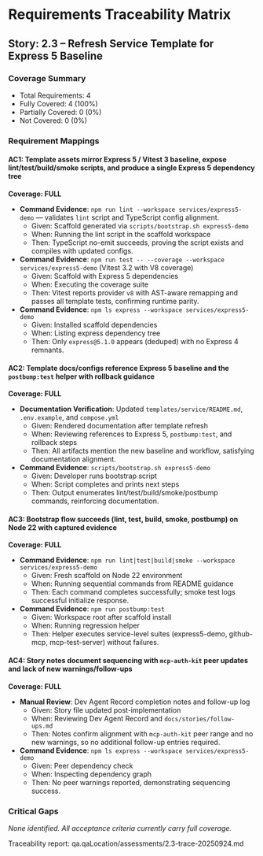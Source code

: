 # Requirements Traceability Matrix

## Story: 2.3 – Refresh Service Template for Express 5 Baseline

### Coverage Summary

- Total Requirements: 4
- Fully Covered: 4 (100%)
- Partially Covered: 0 (0%)
- Not Covered: 0 (0%)

### Requirement Mappings

#### AC1: Template assets mirror Express 5 / Vitest 3 baseline, expose lint/test/build/smoke scripts, and produce a single Express 5 dependency tree
**Coverage: FULL**

- **Command Evidence**: `npm run lint --workspace services/express5-demo` — validates `lint` script and TypeScript config alignment.
  - Given: Scaffold generated via `scripts/bootstrap.sh express5-demo`
  - When: Running the lint script in the scaffold workspace
  - Then: TypeScript no-emit succeeds, proving the script exists and compiles with updated configs.
- **Command Evidence**: `npm run test -- --coverage --workspace services/express5-demo` (Vitest 3.2 with V8 coverage)
  - Given: Scaffold with Express 5 dependencies
  - When: Executing the coverage suite
  - Then: Vitest reports provider `v8` with AST-aware remapping and passes all template tests, confirming runtime parity.
- **Command Evidence**: `npm ls express --workspace services/express5-demo`
  - Given: Installed scaffold dependencies
  - When: Listing express dependency tree
  - Then: Only `express@5.1.0` appears (deduped) with no Express 4 remnants.

#### AC2: Template docs/configs reference Express 5 baseline and the `postbump:test` helper with rollback guidance
**Coverage: FULL**

- **Documentation Verification**: Updated `templates/service/README.md`, `.env.example`, and `compose.yml`
  - Given: Rendered documentation after template refresh
  - When: Reviewing references to Express 5, `postbump:test`, and rollback steps
  - Then: All artifacts mention the new baseline and workflow, satisfying documentation alignment.
- **Command Evidence**: `scripts/bootstrap.sh express5-demo`
  - Given: Developer runs bootstrap script
  - When: Script completes and prints next steps
  - Then: Output enumerates lint/test/build/smoke/postbump commands, reinforcing documentation.

#### AC3: Bootstrap flow succeeds (lint, test, build, smoke, postbump) on Node 22 with captured evidence
**Coverage: FULL**

- **Command Evidence**: `npm run lint|test|build|smoke --workspace services/express5-demo`
  - Given: Fresh scaffold on Node 22 environment
  - When: Running sequential commands from README guidance
  - Then: Each command completes successfully; smoke test logs successful initialize response.
- **Command Evidence**: `npm run postbump:test`
  - Given: Workspace root after scaffold install
  - When: Running regression helper
  - Then: Helper executes service-level suites (express5-demo, github-mcp, mcp-test-server) without failures.

#### AC4: Story notes document sequencing with `mcp-auth-kit` peer updates and lack of new warnings/follow-ups
**Coverage: FULL**

- **Manual Review**: Dev Agent Record completion notes and follow-up log
  - Given: Story file updated post-implementation
  - When: Reviewing Dev Agent Record and `docs/stories/follow-ups.md`
  - Then: Notes confirm alignment with `mcp-auth-kit` peer range and no new warnings, so no additional follow-up entries required.
- **Command Evidence**: `npm ls express --workspace services/express5-demo`
  - Given: Peer dependency check
  - When: Inspecting dependency graph
  - Then: No peer warnings reported, demonstrating sequencing success.

### Critical Gaps

_None identified. All acceptance criteria currently carry full coverage._

Traceability report: qa.qaLocation/assessments/2.3-trace-20250924.md
